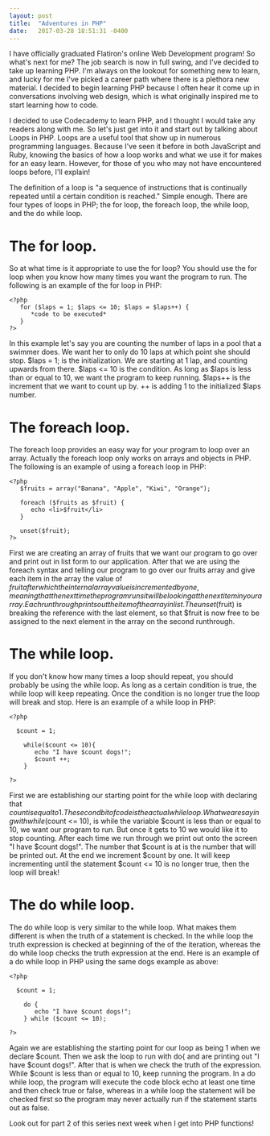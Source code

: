 ```yaml
---
layout: post
title:  "Adventures in PHP"
date:   2017-03-28 18:51:31 -0400
---
```



I have officially graduated Flatiron's online Web Development program! So what's next for me? The job search is now in full swing, and I've decided to take up learning PHP. I'm always on the lookout for something new to learn, and lucky for me I've picked a career path where there is a plethora new material. I decided to begin learning PHP because I often hear it come up in conversations involving web design, which is what originally inspired me to start learning how to code.

I decided to use Codecademy to learn PHP, and I thought I would take any readers along with me. So let's just get into it and start out by talking about Loops in PHP. Loops are a useful tool that show up in numerous programming languages. Because I've seen it before in both JavaScript and Ruby, knowing the basics of how a loop works and what we use it for makes for an easy learn. However, for those of you who may not have encountered loops before, I'll explain! 


The definition of a loop is "a sequence of instructions that is continually repeated until a certain condition is reached." Simple enough. There are four types of loops in PHP; the for loop, the foreach loop, the while loop, and the do while loop. 

# The for loop.

So at what time is it appropriate to use the for loop? You should use the for loop when you know how many times you want the program to run. The following is an example of the for loop in PHP:

```
<?php
   for ($laps = 1; $laps <= 10; $laps = $laps++) {
      *code to be executed*
   }
?>
```

In this example let's say you are counting the number of laps in a pool that a swimmer does. We want her to only do 10 laps at which point she should stop. $laps = 1; is the initialization. We are starting at 1 lap, and counting upwards from there. $laps <= 10 is the condition. As long as $laps is less than or equal to 10, we want the program to keep running. $laps++ is the increment that we want to count up by. ++ is adding 1 to the initialized $laps number. 

# The foreach loop.

The foreach loop provides an easy way for your program to loop over an array. Actually the foreach loop only works on arrays and objects in PHP. The following is an example of using a foreach loop in PHP: 

```
<?php
   $fruits = array("Banana", "Apple", "Kiwi", "Orange");

   foreach ($fruits as $fruit) {
      echo <li>$fruit</li>
   }

   unset($fruit);
?>
```

First we are creating an array of fruits that we want our program to go over and print out in list form to our application. After that we are using the foreach syntax and telling our program to go over our fruits array and give each item in the array the value of $fruit after which the internal array value is incremented by one, meaning that the next time the program runs it will be looking at the next item in your array. Each run through prints out the item of the array in list. The unset($fruit) is breaking the reference with the last element, so that $fruit is now free to be assigned to the next element in the array on the second runthrough. 

# The while loop.

If you don't know how many times a loop should repeat, you should probably be using the while loop. As long as a certain condition is true, the while loop will keep repeating. Once the condition is no longer true the loop will break and stop. Here is an example of a while loop in PHP:

```
<?php

  $count = 1;
	
	while($count <= 10){
	   echo "I have $count dogs!";
	   $count ++;
	}

?>
```

First we are establishing our starting point for the while loop with declaring that $count is equal to 1. The second bit of code is the actual while loop. What we are saying with while($count <= 10), is while the variable $count is less than or equal to 10, we want our program to run. But once it gets to 10 we would like it to stop counting. After each time we run through we print out onto the screen "I have $count dogs!". The number that $count is at is the number that will be printed out. At the end we increment $count by one. It will keep incrementing until the statement $count <= 10 is no longer true, then the loop will break!

# The do while loop.

The do while loop is very similar to the while loop. What makes them different is when the truth of a statement is checked. In the while loop the truth expression is checked at beginning of the of the iteration, whereas the do while loop checks the truth expression at the end. Here is an example of a do while loop in PHP using the same dogs example as above:

```
<?php

  $count = 1;
	
	do {
	   echo "I have $count dogs!";
	} while ($count <= 10);

?>
```

Again we are establishing the starting point for our loop as being 1 when we declare $count. Then we ask the loop to run with do{ and are printing out "I have $count dogs!". After that is when we check the truth of the expression. While $count is less than or equal to 10, keep running the program. In a do while loop, the program will execute the code block echo at least one time and then check true or false, whereas in a while loop the statement will be checked first so the program may never actually run if the statement starts out as false. 



Look out for part 2 of this series next week when I get into PHP functions! 




